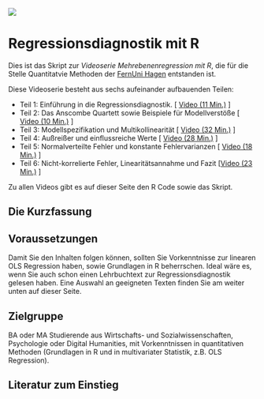 ![](https://www.r-project.org/logo/Rlogo.svg)

# Regressionsdiagnostik mit R

Dies ist das Skript zur *Videoserie Mehrebenenregression mit R*, die für die Stelle Quantitatvie Methoden der [FernUni Hagen](https://www.fernuni-hagen.de/) entstanden ist.

Diese Videoserie besteht aus sechs aufeinander aufbauenden Teilen:

-   Teil 1: Einführung in die Regressionsdiagnostik. \[ [Video (11 Min.)](https://video.fernuni-hagen.de/Play/2521) \]
-   Teil 2: Das Anscombe Quartett sowie Beispiele für Modellverstöße \[  [Video (10 Min.)](https://video.fernuni-hagen.de/Play/2675) \]
-   Teil 3: Modellspezifikation und Multikollinearität  \[ [Video (32 Min.)](https://video.fernuni-hagen.de/Play/2676) \]
-   Teil 4: Außreißer und einflussreiche Werte \[ [Video (28 Min.)](https://video.fernuni-hagen.de/Play/2674) \]
-   Teil 5: Normalverteilte Fehler und konstante Fehlervarianzen \[ [Video (18 Min.)](https://video.fernuni-hagen.de/Play/2768) \]
-   Teil 6: Nicht-korrelierte Fehler, Linearitätsannahme und Fazit  \[[Video (23 Min.)](https://video.fernuni-hagen.de/Play/2769) \]

Zu allen Videos gibt es auf dieser Seite den R Code sowie das Skript. 


## Die Kurzfassung


## Voraussetzungen

Damit Sie den Inhalten folgen können, sollten Sie Vorkenntnisse zur linearen OLS Regression haben, sowie Grundlagen in R beherrschen. Ideal wäre es, wenn Sie auch schon einen Lehrbuchtext zur Regressionsdiagnostik gelesen haben. Eine Auswahl an geeigneten Texten finden Sie am weiter unten auf dieser Seite.

## Zielgruppe

BA oder MA Studierende aus Wirtschafts- und Sozialwissenschaften, Psychologie oder Digital Humanities, mit Vorkenntnissen in quantitativen Methoden (Grundlagen in R und in multivariater Statistik, z.B. OLS Regression).

## Literatur zum Einstieg
